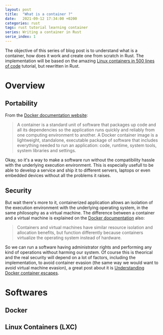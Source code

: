 ```yaml
---
layout: post
title:  "What is a container ?"
date:   2021-09-12 17:34:00 +0200
categories: rust
tags: rust tutorial learning container
series: Writing a container in Rust
serie_index: 1
---
```


The objective of this series of blog post is to understand what is a container, how does it work
and create one from scratch in Rust.
The implementation will be based on the amazing
[Linux containers in 500 lines of code][linux-containers-tutorial] tutorial, but rewritten in Rust.

# Overview

## Portability
From the [Docker documentation website][docker-website-whatisdocker]:
> A container is a standard unit of software that packages up code and all its dependencies so the
> application runs quickly and reliably from one computing environment to another.
> A Docker container image is a lightweight, standalone, executable package of software that
> includes everything needed to run an application: code, runtime, system tools, system libraries
> and settings.

Okay, so it's a way to make a software run without the compatibility hassle with the underlying
execution environment. This is especially usefull to be able to develop a service and ship it to
different servers, laptops or even embedded devices without all the problems it raises.

## Security
But wait there's more to it, containerized application allows an isolation of the execution
environment with the underlying operating system, in the same philosophy as a virtual machine.
The difference between a container and a virtual machine is explained on the
[Docker documentation][docker-website-whatisdocker] also:
> Containers and virtual machines have similar resource isolation and allocation benefits,
> but function differently because containers virtualize the operating system instead of hardware.

So we can run a software having administrator rights and performing any kind of operations without
harming our system. Of course this is theorical and the real security will depend on a lot of
factors, including the implementation, to avoid container evasion (the same way we would want to
avoid virtual machine evasion), a great post about it is
[Understanding Docker container escapes][understand-docker-container-escape].

# Softwares

## Docker

## Linux Containers (LXC)




[docker-website-whatisdocker]: https://www.docker.com/resources/what-container
[linux-containers-tutorial]: https://blog.lizzie.io/linux-containers-in-500-loc.html
[understand-docker-container-escape]: https://blog.trailofbits.com/2019/07/19/understanding-docker-container-escapes/

